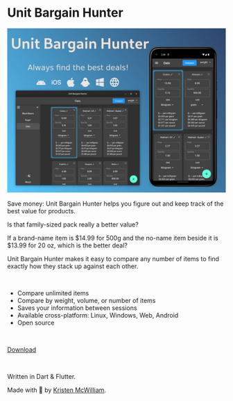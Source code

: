 # Unit Bargain Hunter


![Showcase](https://raw.githubusercontent.com/Merrit/unit_bargain_hunter/main/assets/images/promo/promo.png)


Save money: Unit Bargain Hunter helps you figure out and keep track of the best value for products.

Is that family-sized pack really a better value?

If a brand-name item is $14.99 for 500g and the no-name item beside it is $13.99 for 20 oz, which is the better deal?

Unit Bargain Hunter makes it easy to compare any number of items to find exactly how they stack up against each other.


<br>


- Compare unlimited items
- Compare by weight, volume, or number of items
- Saves your information between sessions
- Available cross-platform: Linux, Windows, Web, Android
- Open source


<br>


[Download](https://merritt.codes/bargain/)


<br>


Written in Dart & Flutter.

Made with 💙 by [Kristen McWilliam](https://merritt.codes).
